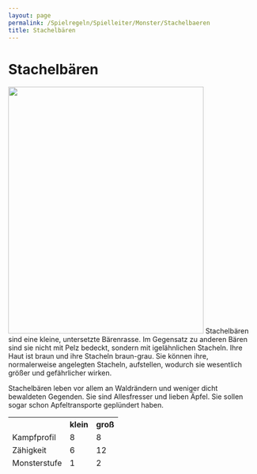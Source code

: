 ```yaml
---
layout: page
permalink: /Spielregeln/Spielleiter/Monster/Stachelbaeren
title: Stachelbären
---
```


# Stachelbären

<img alt="" height="500" src="{{ site.baseurl }}/assets/pics/weltenbuch/gallery/monster/nrm/stachelbaer.jpg" width="395" />
Stachelbären sind eine kleine, untersetzte Bärenrasse. Im Gegensatz zu anderen Bären sind sie nicht mit Pelz bedeckt, sondern mit igelähnlichen Stacheln. Ihre Haut ist braun und ihre Stacheln braun-grau. Sie können ihre, normalerweise angelegten Stacheln, aufstellen, wodurch sie wesentlich größer und gefährlicher wirken.

Stachelbären leben vor allem an Waldrändern und weniger dicht bewaldeten Gegenden. Sie sind Allesfresser und lieben Äpfel. Sie sollen sogar schon Apfeltransporte geplündert haben.

<table>
<thead>
<tr><th> </th><th>klein</th><th>groß</th></tr>
<tr><td>Kampfprofil</td><td>8</td><td>8</td></tr>
<tr><td>Zähigkeit</td><td>6</td><td>12</td></tr>
<tr><td>Monsterstufe</td><td>1</td><td>2</td></tr>
</thead>
</table>
